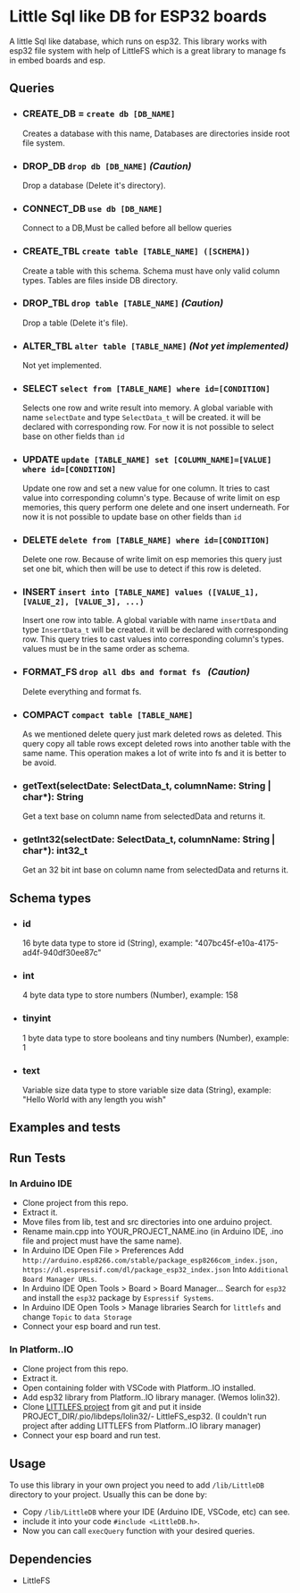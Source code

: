 # Little Sql like DB for ESP32 boards
A little Sql like database, which runs on esp32. This library works with esp32 file system with help of LittleFS which is a great library to manage fs in embed boards and esp. 

## Queries
- ### CREATE_DB = `create db [DB_NAME]`
  Creates a database with this name, Databases are directories inside root file system.

- ### DROP_DB `drop db [DB_NAME]` _(Caution)_
  Drop a database (Delete it's directory).

- ### CONNECT_DB `use db [DB_NAME]`
  Connect to a DB,Must be called before all bellow queries

- ### CREATE_TBL `create table [TABLE_NAME] ([SCHEMA])`
  Create a table with this schema. Schema must have only valid column types. Tables are files inside DB directory.

- ### DROP_TBL `drop table [TABLE_NAME]`  _(Caution)_
  Drop a table (Delete it's file).

- ### ALTER_TBL `alter table [TABLE_NAME]` _(Not yet implemented)_
  Not yet implemented.

- ### SELECT `select from [TABLE_NAME] where id=[CONDITION]`
  Selects one row and write result into memory. A global variable with name `selectDate` and type `SelectData_t` will be created. it will be declared with corresponding row. For now it is not possible to select base on other fields than `id`

- ### UPDATE `update [TABLE_NAME] set [COLUMN_NAME]=[VALUE] where id=[CONDITION]`
  Update one row and set a new value for one column. It tries to cast value into corresponding column's type. Because of write limit on esp memories, this query perform one delete and one insert underneath. For now it is not possible to update base on other fields than `id`

- ### DELETE `delete from [TABLE_NAME] where id=[CONDITION]`
  Delete one row. Because of write limit on esp memories this query just set one bit, which then will be use to detect if this row is deleted. 

- ### INSERT `insert into [TABLE_NAME] values ([VALUE_1], [VALUE_2], [VALUE_3], ...)`
  Insert one row into table. A global variable with name `insertData` and type `InsertData_t` will be created. it will be declared with corresponding row. This query tries to cast values into corresponding column's types. values must be in the same order as schema.

- ### FORMAT_FS `drop all dbs and format fs ` _(Caution)_
  Delete everything and format fs.

- ### COMPACT `compact table [TABLE_NAME]`
  As we mentioned delete query just mark deleted rows as deleted. This query copy all table rows except deleted rows into another table with the same name. This operation makes a lot of write into fs and it is better to be avoid.

- ### getText(selectDate: SelectData_t, columnName: String | char*): String
  Get a text base on column name from selectedData and returns it.

- ### getInt32(selectDate: SelectData_t, columnName: String | char*): int32_t
  Get an 32 bit int base on column name from selectedData and returns it.

## Schema types
- ### id 
  16 byte data type to store id (String), example: "407bc45f-e10a-4175-ad4f-940df30ee87c"

- ### int
  4 byte data type to store numbers (Number), example: 158

- ### tinyint
  1 byte data type to store booleans and tiny numbers (Number), example: 1

- ### text
  Variable size data type to store variable size data (String), example: "Hello World with any length you wish"

## Examples and tests
 

## Run Tests
### In Arduino IDE
- Clone project from this repo.
- Extract it.
- Move files from lib, test and src directories into one arduino project.
- Rename main.cpp into YOUR_PROJECT_NAME.ino (in Arduino IDE, .ino file and project must have the same name).
- In Arduino IDE Open File > Preferences
Add `http://arduino.esp8266.com/stable/package_esp8266com_index.json, https://dl.espressif.com/dl/package_esp32_index.json` Into `Additional Board Manager URLs`.
- In Arduino IDE Open Tools > Board > Board Manager...
Search for `esp32` and install the `esp32` package by `Espressif Systems`.
- In Arduino IDE  Open Tools > Manage libraries
Search for `littlefs` and change `Topic` to `data Storage`
- Connect your esp board and run test.

### In Platform.&#46;IO
- Clone project from this repo.
- Extract it.
- Open containing folder with VSCode with Platform.&#46;IO installed.
- Add esp32 library from Platform.&#46;IO library manager. (Wemos lolin32).
- Clone <a href="https://github.com/lorol/LITTLEFS">LITTLEFS project</a> from git and put it inside PROJECT_DIR/.pio/libdeps/lolin32/- LittleFS_esp32.  (I couldn't run project after adding LITTLEFS from Platform.&#46;IO library manager)
- Connect your esp board and run test.

## Usage
To use this library in your own project you need to add `/lib/LittleDB` directory to your project. Usually this can be done by:
- Copy `/lib/LittleDB` where your IDE (Arduino IDE, VSCode, etc) can see.
- include it into your code `#include <LittleDB.h>`.
- Now you can call `execQuery` function with your desired queries.

## Dependencies
- LittleFS
